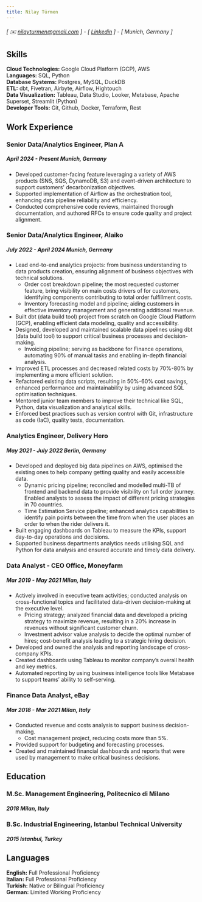 ```yaml
---
title: Nilay Türmen
---
```

###### [ ✉️ nilayturmen@gmail.com ] - [ [Linkedin](https://www.linkedin.com/in/nilay-turmen/) ] - [ Munich, Germany ]

## Skills
**Cloud Technologies:** Google Cloud Platform (GCP), AWS <br>
**Languages:** SQL, Python <br>
**Database Systems:** Postgres, MySQL, DuckDB<br>
**ETL:** dbt, Fivetran, Airbyte, Airflow, Hightouch <br>
**Data Visualization:** Tableau, Data Studio, Looker, Metabase, Apache Superset, Streamlit (Python) <br>
**Developer Tools:** Git, Github, Docker, Terraform, Rest


## Work Experience
### Senior Data/Analytics Engineer, Plan A
##### April 2024 - Present Munich, Germany
- Developed customer-facing feature leveraging a variety of AWS products (SNS, SQS, DynamoDB, S3) and event-driven architecture to support customers' decarbonization objectives.
- Supported implementation of Airflow as the orchestration tool, enhancing data pipeline reliability and efficiency.
- Conducted comprehensive code reviews, maintained thorough documentation, and authored RFCs to ensure code quality and project alignment.


### Senior Data/Analytics Engineer, Alaiko
##### July 2022 - April 2024 Munich, Germany
- Lead end-to-end analytics projects: from business understanding to data products creation, ensuring alignment of business objectives with technical solutions.
  - Order cost breakdown pipeline; the most requested customer feature, bring visibility on main costs drivers of for customers, identifying components contributing to total order fulfillment costs.
  - Inventory forecasting model and pipeline; aiding customers in effective inventory management and generating additional revenue.
- Built dbt (data build tool) project from scratch on Google Cloud Platform (GCP), enabling efficient data modeling, quality and accessibility.
- Designed, developed and maintained scalable data pipelines using dbt (data build tool) to support critical business processes and decision-making.
  - Invoicing pipeline; serving as backbone for Finance operations, automating 90% of manual tasks and enabling in-depth financial analysis.
- Improved ETL processes and decreased related costs by 70%-80% by implementing a more efficient solution.
- Refactored existing data scripts, resulting in 50%-60% cost savings, enhanced performance and maintainability by using advanced SQL optimisation techniques.
- Mentored junior team members to improve their technical like SQL, Python, data visualization and analytical skills.
- Enforced best practices such as version control with Git, infrastructure as code (IaC), quality tests, documentation.


### Analytics Engineer, Delivery Hero
##### May 2021 - July 2022 Berlin, Germany
- Developed and deployed big data pipelines on AWS, optimised the existing ones to help company getting quality and easily accessible data.
  - Dynamic pricing pipeline; reconciled and modelled multi-TB of frontend and backend data to provide visibility on full order journey. Enabled analysts to assess the impact of different pricing strategies in 70 countries.
  - Time Estimation Service pipeline; enhanced analytics capabilities to identify pain points between the time from when the user places an order to when the rider delivers it.
- Built engaging dashboards on Tableau to measure the KPIs, support day-to-day operations and decisions.
- Supported business departments analytics needs utilising SQL and Python for data analysis and ensured accurate and timely data delivery.


### Data Analyst - CEO Office, Moneyfarm
##### Mar 2019 - May 2021 Milan, Italy
- Actively involved in executive team activities; conducted analysis on cross-functional topics and facilitated data-driven decision-making at the executive level.
  - Pricing strategy; analyzed financial data and developed a pricing strategy to maximize revenue, resulting in a 20% increase in revenues without significant customer churn.
  - Investment advisor value analysis to decide the optimal number of hires; cost-benefit analysis leading to a strategic hiring decision.
- Developed and owned the analysis and reporting landscape of cross-company KPIs.
- Created dashboards using Tableau to monitor company’s overall health and key metrics.
- Automated reporting by using business intelligence tools like Metabase to support teams’ ability to self-serving.


### Finance Data Analyst, eBay
##### Mar 2018 - Mar 2021 Milan, Italy
- Conducted revenue and costs analysis to support business decision-making.
  - Cost management project, reducing costs more than 5%.
- Provided support for budgeting and forecasting processes.
- Created and maintained financial dashboards and reports that were used by management to make critical business decisions.


## Education
### M.Sc. Management Engineering, Politecnico di Milano
##### 2018 Milan, Italy

### B.Sc. Industrial Engineering, Istanbul Technical University
##### 2015 Istanbul, Turkey


## Languages
**English:** Full Professional Proficiency <br>
**Italian:** Full Professional Proficiency <br>
**Turkish:** Native or Bilingual Proficiency <br>
**German:** Limited Working Proficiency <br>
